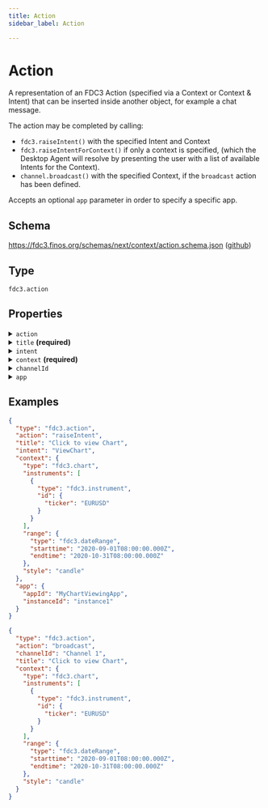 ```yaml
---
title: Action
sidebar_label: Action

---
```


# Action

A representation of an FDC3 Action (specified via a Context or Context & Intent) that can be inserted inside another object, for example a chat message.

The action may be completed by calling:
- `fdc3.raiseIntent()` with the specified Intent and Context
- `fdc3.raiseIntentForContext()` if only a context is specified, (which the Desktop Agent will resolve by presenting the user with a list of available Intents for the Context).
- `channel.broadcast()` with the specified Context, if the `broadcast` action has been defined.

Accepts an optional `app` parameter in order to specify a specific app.

## Schema

<https://fdc3.finos.org/schemas/next/context/action.schema.json> ([github](https://github.com/finos/FDC3/tree/main/packages/fdc3-context/schemas/context/action.schema.json))

## Type

`fdc3.action`

## Properties

<details>
  <summary><code>action</code></summary>

**type**: `string` with values:
- `broadcast`,
- `raiseIntent`

The **action** field indicates the type of action:
- **raiseIntent** :  If no action or `raiseIntent` is specified, then `fdc3.raiseIntent` or `fdc3.raiseIntentForContext` will be called with the specified context (and intent if given).
- **broadcast** : If `broadcast` and a `channelId` are specified then `fdc3.getOrCreateChannel(channelId)` is called to retrieve the channel and broadcast the context to it with `channel.broadcast(context)`. If no `channelId` has been specified, the context should be broadcast to the current channel (`fdc3.broadcast()`)

</details>

<details>
  <summary><code>title</code> <strong>(required)</strong></summary>

**type**: `string`

A human readable display name for the action

</details>

<details>
  <summary><code>intent</code></summary>

**type**: `string`

Optional Intent to raise to perform the actions. Should reference an intent type name, such as those defined in the FDC3 Standard. If intent is not set then `fdc3.raiseIntentForContext` should be used to perform the action as this will usually allow the user to choose the intent to raise.

</details>

<details>
  <summary><code>context</code> <strong>(required)</strong></summary>

**type**: [Context](/docs/next/context/spec#the-context-interface)


A context object with which the action will be performed

</details>

<details>
  <summary><code>channelId</code></summary>

**type**: `string`

Optional channel on which to broadcast the context. The `channelId` property is ignored unless the `action` is broadcast.

</details>

<details>
  <summary><code>app</code></summary>

**type**: api/AppIdentifier

An optional target application identifier that should perform the action. The `app` property is ignored unless the action is raiseIntent.

</details>

## Examples

```json
{
  "type": "fdc3.action",
  "action": "raiseIntent",
  "title": "Click to view Chart",
  "intent": "ViewChart",
  "context": {
    "type": "fdc3.chart",
    "instruments": [
      {
        "type": "fdc3.instrument",
        "id": {
          "ticker": "EURUSD"
        }
      }
    ],
    "range": {
      "type": "fdc3.dateRange",
      "starttime": "2020-09-01T08:00:00.000Z",
      "endtime": "2020-10-31T08:00:00.000Z"
    },
    "style": "candle"
  },
  "app": {
    "appId": "MyChartViewingApp",
    "instanceId": "instance1"
  }
}
```

```json
{
  "type": "fdc3.action",
  "action": "broadcast",
  "channelId": "Channel 1",
  "title": "Click to view Chart",
  "context": {
    "type": "fdc3.chart",
    "instruments": [
      {
        "type": "fdc3.instrument",
        "id": {
          "ticker": "EURUSD"
        }
      }
    ],
    "range": {
      "type": "fdc3.dateRange",
      "starttime": "2020-09-01T08:00:00.000Z",
      "endtime": "2020-10-31T08:00:00.000Z"
    },
    "style": "candle"
  }
}
```

